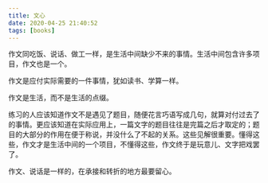 ```yaml
---
title: 文心
date: 2020-04-25 21:40:52
tags: [books]
---
```

作文同吃饭、说话、做工一样，是生活中间缺少不来的事情。生活中间包含许多项目，作文也是一个。

作文是应付实际需要的一件事情，犹如读书、学算一样。

作文是生活，而不是生活的点缀。

练习的人应该知道作文不是遇见了题目，随便花言巧语写成几句，就算对付过去了的事情。更应该知道在实际应用上，一篇文字的题目往往是完篇之后才取定的；题目的大部分的作用在便于称说，并没什么了不起的关系。这些见解很重要。懂得这些，作文才是生活中间的一个项目，不懂得这些，作文终于是玩意儿、文字把戏罢了。

作文、说话是一样的，在承接和转折的地方最要留心。